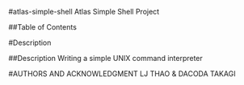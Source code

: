#atlas-simple-shell
Atlas Simple Shell Project

##Table of Contents

#Description


##Description
Writing a simple UNIX command interpreter

#AUTHORS AND ACKNOWLEDGMENT
LJ THAO & DACODA TAKAGI
